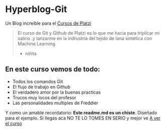 # Hyperblog-Git
Un Blog increible para  el [Cursos de Platzi](https://platzi.com "Cursos de Platzi")
> El curso de Git y Github de Platzi es lo que me hacia para triplicar mi salirio .y lanzarme en  la indrustria del tejido de lana sintetica con Machine Learning.
> - niñita

## En este curso vemos de todo:
* Todos los comandos Git
* El flujo de trabajo en Github
* El verdadero amor por la buenas practicas
* Trucos muy locos del profesor
* Las personalidades multiples de Freddier

Y como un amable recordatorio: **Este readme.md es un chiste**. Diseñado para el ejemplo. Si llegas aca NO TE LO TOMES EN SERIO y mejor ve [A ver el curso](https://platzi.com/cursos/git-github "A ver el curso")